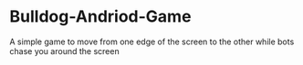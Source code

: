 # Bulldog-Andriod-Game
A simple game to move from one edge of the screen to the other while bots chase you around the screen
